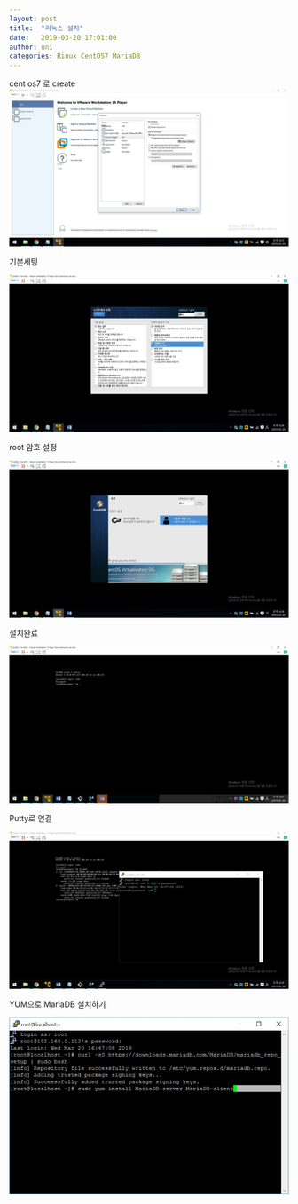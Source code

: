 ```yaml
---
layout: post
title:  "리눅스 설치"
date:   2019-03-20 17:01:00
author: uni
categories: Rinux CentOS7 MariaDB
---
```


cent os7 로 create
<img  src="/assets/images/ri1.jpg">


기본세팅

<img  src="/assets/images/ri2.jpg">

root 암호 설정

<img  src="/assets/images/ri3.jpg">

설치완료

<img  src="/assets/images/ri4.jpg">

Putty로 연결

<img  src="/assets/images/ri5.jpg">



YUM으로 MariaDB 설치하기



<img  src="/assets/images/ri7.jpg">


